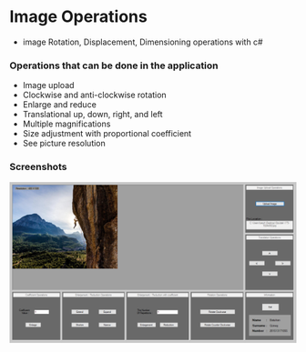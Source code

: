 # Image Operations

* image Rotation, Displacement, Dimensioning operations with c#


### Operations that can be done in the application

- Image upload
- Clockwise and anti-clockwise rotation
- Enlarge and reduce
- Translational up, down, right, and left
- Multiple magnifications
- Size adjustment with proportional coefficient
- See picture resolution

### Screenshots

![Screenshot](https://github.com/BatuhanGunes/imageOperations/blob/master/Screenshot.png)
